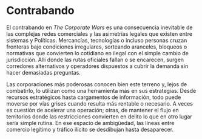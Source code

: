 # Contrabando

El contrabando en _The Corporate Wars_ es una consecuencia inevitable de las complejas redes comerciales y las asimetrías legales que existen entre sistemas y Políticas. Mercancías, tecnologías o incluso personas cruzan fronteras bajo condiciones irregulares, sorteando aranceles, bloqueos o normativas que convierten lo cotidiano en ilegal con el simple cambio de jurisdicción. Allí donde las rutas oficiales fallan o se encarecen, surgen corredores alternativos y operadores dispuestos a cubrir la demanda sin hacer demasiadas preguntas.

Las corporaciones más poderosas conocen bien este terreno y, lejos de combatirlo, lo utilizan como una herramienta más en sus estrategias. Desde recursos estratégicos hasta cargamentos de información, todo puede moverse por vías grises cuando resulta más rentable o necesario. A veces es cuestión de acelerar una operación; otras, de mantener el flujo en territorios donde las restricciones convierten en delito lo que en otro lugar sería simple rutina. En ese espacio de ambigüedad, las líneas entre comercio legítimo y tráfico ilícito se desdibujan hasta desaparecer.
